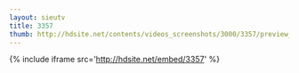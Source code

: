 ```yaml
---
layout: sieutv
title: 3357
thumb: http://hdsite.net/contents/videos_screenshots/3000/3357/preview_360p.mp4.jpg
---
```

{% include iframe src='http://hdsite.net/embed/3357' %}
 
